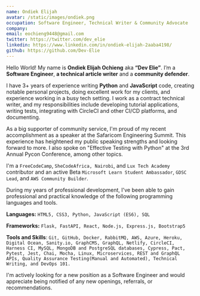 ```yaml
---
name: Ondiek Elijah
avatar: /static/images/ondiek.png
occupation: Software Engineer, Technical Writer & Community Advocate
company:
email: eochieng9448@gmail.com
twitter: https://twitter.com/dev_elie
linkedin: https://www.linkedin.com/in/ondiek-elijah-2aaba4198/
github: https://github.com/Dev-Elie
---
```


Hello World! My name is **Ondiek Elijah Ochieng** aka **“Dev Elie”**. I’m a **Software Engineer**, **a technical article writer** and a **community defender**.

I have 3+ years of experience writing **Python** and **JavaScript** code, creating notable personal projects, doing excellent work for my clients, and experience working in a busy tech setting. I work as a contract technical writer, and my responsibilities include developing tutorial applications, writing tests, integrating with CircleCI and other CI/CD platforms, and documenting.

As a big supporter of community service, I'm proud of my recent accomplishment as a speaker at the Safaricom Engineering Summit. This experience has heightened my public speaking strengths and looking forward to more. I also spoke on "Effective Testing with Python" at the 3rd Annual Pycon Conference, among other topics.

I'm a `FreeCodeCamp`, `SheCodeAfrica, Nairobi`, and `Lux Tech Academy` contributor and an active Beta `Microsoft Learn Student Ambassador`, `GDSC Lead`, and `AWS Community Builder`.

During my years of professional development, I've been able to gain professional and practical knowledge of the following programming languages and tools.

**Languages:** `HTML5, CSS3, Python, JavaScript (ES6), SQL`

**Frameworks:** `Flask, FastAPI, React, Node.js, Express.js, Bootstrap5`

**Tools and Skills**: `Git, GitHub, Docker, RabbitMQ, AWS, Azure, Heroku, Digital Ocean, Sanity.io, GraphCMS, GraphQL, Netlify, CircleCI, Harness CI, MySQL, MongoDB and PostgreSQL databases, Cypress, Pact, Pytest, Jest, Chai, Mocha, Linux, Microservices, REST and GraphQL APIs, Quality Assurance Testing(Manual and Automated), Technical Writing, and DevOps 101.`


I'm actively looking for a new position as a Software Engineer and would appreciate being notified of any new openings, referrals, or recommendations.
